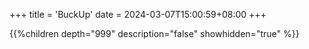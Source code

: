 +++
title = 'BuckUp'
date = 2024-03-07T15:00:59+08:00
+++

{{%children depth="999" description="false" showhidden="true" %}}